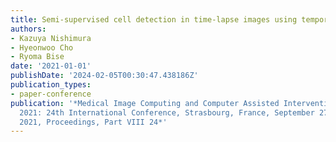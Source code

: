 ```yaml
---
title: Semi-supervised cell detection in time-lapse images using temporal consistency
authors:
- Kazuya Nishimura
- Hyeonwoo Cho
- Ryoma Bise
date: '2021-01-01'
publishDate: '2024-02-05T00:30:47.438186Z'
publication_types:
- paper-conference
publication: '*Medical Image Computing and Computer Assisted Intervention--MICCAI
  2021: 24th International Conference, Strasbourg, France, September 27--October 1,
  2021, Proceedings, Part VIII 24*'
---
```

